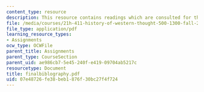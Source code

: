 ```yaml
---
content_type: resource
description: This resource contains readings which are consulted for this course.
file: /media/courses/21h-411-history-of-western-thought-500-1300-fall-2004/07e48726fe38beb1876f30bc27f4f724_finalbiblography.pdf
file_type: application/pdf
learning_resource_types:
- Assignments
ocw_type: OCWFile
parent_title: Assignments
parent_type: CourseSection
parent_uid: ae986cb7-5e45-240f-e419-09704ab5217c
resourcetype: Document
title: finalbiblography.pdf
uid: 07e48726-fe38-beb1-876f-30bc27f4f724
---
```

